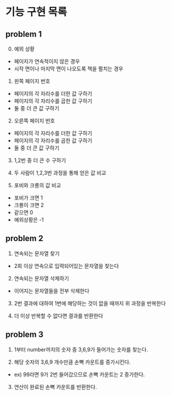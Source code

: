 # 기능 구현 목록

## problem 1

0. 예외 상황

- 페이지가 연속적이지 않은 경우
- 시작 면이나 마지막 면이 나오도록 책을 펼치는 경우

1. 왼쪽 페이지 번호

- 페이지의 각 자리수를 더한 값 구하기
- 페이지의 각 자리수를 곱한 값 구하기
- 둘 중 더 큰 값 구하기

2. 오른쪽 페이지 번호

- 페이지의 각 자리수를 더한 값 구하기
- 페이지의 각 자리수를 곱한 값 구하기
- 둘 중 더 큰 값 구하기

3. 1,2번 중 더 큰 수 구하기

4. 두 사람이 1,2,3번 과정을 통해 얻은 값 비교

5. 포비와 크롱의 값 비교

- 포비가 크면 1
- 크롱이 크면 2
- 같으면 0
- 예외상황은 -1

## problem 2

1. 연속되는 문자열 찾기

- 2회 이상 연속으로 입력되어있는 문자열을 찾는다

2. 연속되는 문자열 삭제하기

- 이어지는 문자열들을 전부 삭제한다

3. 2번 결과에 대하여 1번에 해당하는 것이 없을 때까지 위 과정을 반복한다

4. 더 이상 반복할 수 없다면 결과를 반환한다

## problem 3

1. 1부터 number까지의 숫자 중 3,6,9가 들어가는 숫자를 찾는다.

2. 해당 숫자의 3,6,9 개수만큼 손뼉 카운트를 증가시킨다.

- ex) 99라면 9가 2번 들어갔으므로 손뼉 카운트는 2 증가한다.

3. 연산이 완료된 손뼉 카운트를 반환한다.
